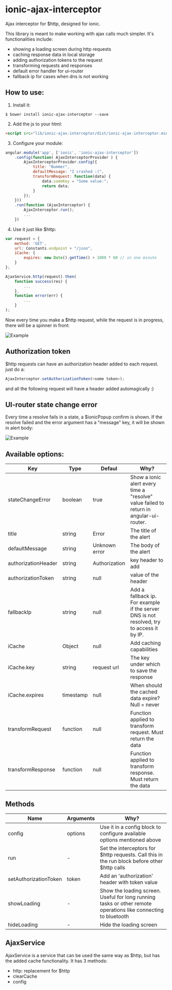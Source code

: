 # ionic-ajax-interceptor
Ajax interceptor for $http, designed for ionic.

This library is meant to make working with ajax calls much simpler.
It's functionalities include:
 - showing a loading screen during http requests
 - caching response data in local storage
 - adding authorization tokens to the request
 - transforming requests and responses
 - default error handler for ui-router
 - fallback ip for cases when dns is not working

## How to use:

1) Install it:

```shell
$ bower install ionic-ajax-interceptor --save
```

2) Add the js to your html:

```html
<script src="lib/ionic-ajax-interceptor/dist/ionic-ajax-interceptor.min.js"></script>
```

3) Configure your module:

```JavaScript
angular.module('app', ['ionic', 'ionic-ajax-interceptor'])
    .config(function( AjaxInterceptorProvider ) {
        AjaxInterceptorProvider.config({
            title: "Bummer",
            defaultMessage: "I crashed :(",
            transformRequest: function(data) {
                data.someKey = "Some value:";
                return data;
            }
        });
    }))
    .run(function (AjaxInterceptor) {
        AjaxInterceptor.run();
        ...
    })
```

4) Use it just like $http:

```JavaScript
var request = {
    method: 'GET',
    url: Constants.endpoint + "/json",
    iCache: {
        expires: new Date().getTime() + 1000 * 60 // in one minute
    }
};

AjaxService.http(request).then(
    function success(res) {
        ...
    },
    function error(err) {
        ...    
    }
);
```

Now every time you make a $http request, while the request is in progress, there will be a spinner in front:

![Example](/screenshots/loading.png?raw=true)

## Authorization token

$http requests can have an authorization header added to each request. just do a:

```JavaScript
AjaxInterceptor.setAuthorizationToken(<some token>);
```

and all the following request will have a header added automagically :)

## UI-router state change error

Every time a resolve fails in a state, a $ionicPopup confirm is shown. 
If the resolve failed and the error argument has a "message" key, it will be shown in alert body:

![Example](/screenshots/stateChangeError.png?raw=true)

## Available options:

| Key  | Type | Defaul | Why? |
| ---- | ---- | ------ | ---- |
| stateChangeError | boolean | true | Show a ionic alert every time a "resolve" value failed to return in angular-ui-router. | 
| title | string | Error | The title of the alert |
| defaultMessage | string | Unknown error | The body of the alert | 
| authorizationHeader | string | Authorization | key header to add | 
| authorizationToken | string | null | value of the header |
| fallbackIp | string | null | Add a fallback ip. For example if the server DNS is not resolved, try to access it by IP. |
| iCache | Object | null | Add caching capabilities |
| iCache.key | string | request url | The key under which to save the response |
| iCache.expires | timestamp | null | When should the cached data expire? Null = never |
| transformRequest | function | null | Function applied to transform request. Must return the data |
| transformResponse | function | null | Function applied to transform response. Must return the data |

## Methods

| Name | Arguments | Why? |
| ---- | --------- | ---- |
| config | options | Use it in a config block to configure available options mentioned above |
| run | - | Set the interceptors for $http requests. Call this in the run block before other $http calls |
| setAuthorizationToken | token | Add an 'authorization' header with token value |
| showLoading | - | Show the loading screen. Useful for long running tasks or other remote operations like connecting to bluetooth |
| hideLoading | - | Hide the loading screen |

## AjaxService

AjaxService is a service that can be used the same way as $http, but has the added cache functionality.
It has 3 methods:
- http: replacement for $http
- clearCache
- config

